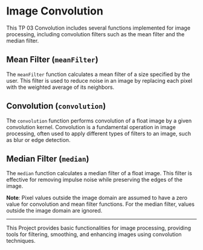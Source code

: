 # Image Convolution

This TP 03 Convolution includes several functions implemented for image processing, including convolution filters such as the mean filter and the median filter.

## Mean Filter (`meanFilter`)

The `meanFilter` function calculates a mean filter of a size specified by the user. This filter is used to reduce noise in an image by replacing each pixel with the weighted average of its neighbors.

## Convolution (`convolution`)

The `convolution` function performs convolution of a float image by a given convolution kernel. Convolution is a fundamental operation in image processing, often used to apply different types of filters to an image, such as blur or edge detection.

## Median Filter (`median`)

The `median` function calculates a median filter of a float image. This filter is effective for removing impulse noise while preserving the edges of the image.


**Note**: Pixel values outside the image domain are assumed to have a zero value for convolution and mean filter functions. For the median filter, values outside the image domain are ignored.

---

This Project provides basic functionalities for image processing, providing tools for filtering, smoothing, and enhancing images using convolution techniques.
